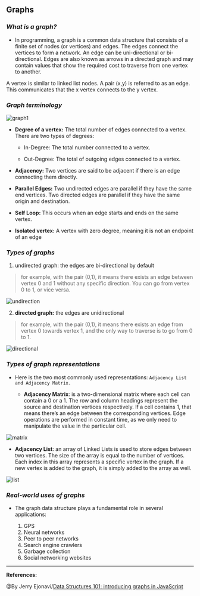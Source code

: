 ## **Graphs**


### ***What is a graph?***

- In programming, a graph is a common data structure that consists of a finite set of nodes (or vertices) and edges. The edges connect the vertices to form a network. An edge can be uni-directional or bi-directional. Edges are also known as arrows in a directed graph and may contain values that show the required cost to traverse from one vertex to another.

A vertex is similar to linked list nodes. A pair (x,y) is referred to as an edge. This communicates that the x vertex connects to the y vertex.

### ***Graph terminology***

![graph1]()

- **Degree of a vertex:** The total number of edges connected to a vertex. There are two types of degrees:

   - In-Degree: The total number connected to a vertex.

   - Out-Degree: The total of outgoing edges connected to a vertex.

- **Adjacency:** Two vertices are said to be adjacent if there is an edge connecting them directly.

- **Parallel Edges:** Two undirected edges are parallel​ if they have the same end vertices. Two directed edges are parallel if they have the same origin and destination.

- **Self Loop:** This occurs when an edge starts and ends on the same vertex.

- **Isolated vertex:** A vertex with zero degree, meaning it is not an endpoint of an edge

### ***Types of graphs***

1. undirected graph: the edges are bi-directional by default

>for example, with the pair (0,1), it means there exists an edge between vertex 0 and 1 without any specific direction. You can go from vertex 0 to 1, or vice versa.

![undirection]()


2. **directed graph:** the edges are unidirectional

>for example, with the pair (0,1), it means there exists an edge from vertex 0 towards vertex 1, and the only way to traverse is to go from 0 to 1.

![directional]()

### ***Types of graph representations***

- Here is the two most commonly used representations: `Adjacency List and Adjacency Matrix.`

  - **Adjacency Matrix**: is a two-dimensional matrix where each cell can contain a 0 or a 1.​ The row and column headings represent the source and destination vertices respectively. If a cell contains 1, that means there’s an edge between the corresponding vertices. Edge operations are performed in constant time, as we only need to manipulate the value in the particular cell.

![matrix]()

  - **Adjacency List**: an array of Linked Lists is used to store edges between two vertices. The size of the array is equal to the number of vertices. Each index in this array represents a specific vertex in the graph. If a new vertex is added to the graph, it is simply added to the array as well.

![list](../images/list.PNG)


### ***Real-world uses of graphs***

- The graph data structure plays a fundamental role in several applications:

  1. GPS
  2. Neural networks
  3. Peer to peer networks
  4. Search engine crawlers
  5. Garbage collection
  6. Social networking websites

-----------------------------------------------

**References:**

@By Jerry Ejonavi/[Data Structures 101: introducing graphs in JavaScript](https://www.educative.io/blog/data-structures-101-graphs-javascript) 
